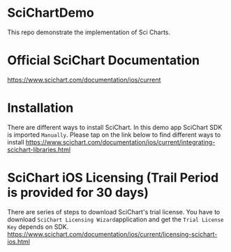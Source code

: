 # SciChartDemo
This repo demonstrate the implementation of Sci Charts. 

# Official SciChart Documentation
https://www.scichart.com/documentation/ios/current

# Installation
There are different ways to install SciChart. In this demo app SciChart SDK is imported `Manually`. Please tap on the link below to find different ways to install
https://www.scichart.com/documentation/ios/current/integrating-scichart-libraries.html

# SciChart iOS Licensing (Trail Period is provided for 30 days)
There are series of steps to download SciChart's trial license. You have to download `SciChart Licensing Wizard`application and get the `Trial License Key` depends on SDK. 
https://www.scichart.com/documentation/ios/current/licensing-scichart-ios.html






